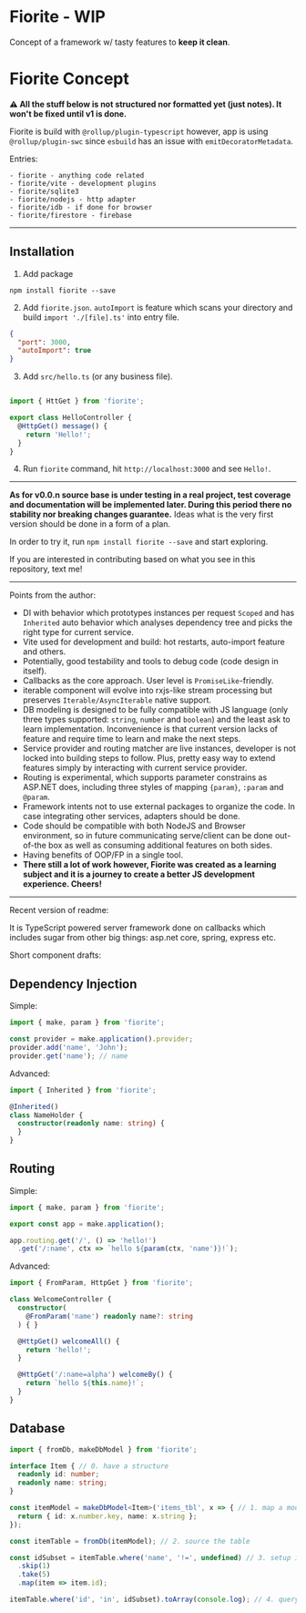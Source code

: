 # Fiorite - WIP

Concept of a framework w/ tasty features to **keep it clean**.

# Fiorite Concept

**⚠️ All the stuff below is not structured nor formatted yet (just notes). It won't be fixed until v1 is done.**

Fiorite is build with `@rollup/plugin-typescript` however, app is using `@rollup/plugin-swc` since `esbuild` has an issue with `emitDecoratorMetadata`.

Entries:
```
- fiorite - anything code related
- fiorite/vite - development plugins
- fiorite/sqlite3 
- fiorite/nodejs - http adapter
- fiorite/idb - if done for browser
- fiorite/firestore - firebase
```

---

## Installation

1. Add package

```
npm install fiorite --save
```

2. Add `fiorite.json`. `autoImport` is feature which scans your directory and build `import './[file].ts'` into entry file.

```json
{
  "port": 3000,
  "autoImport": true
}
```

3. Add `src/hello.ts` (or any business file).

```typescript

import { HttGet } from 'fiorite';

export class HelloController {
  @HttpGet() message() {
    return 'Hello!';
  }
}
```

4. Run `fiorite` command, hit `http://localhost:3000` and see `Hello!`.

---

**As for v0.0.n source base is under testing in a real project, test coverage and documentation will be implemented later. During this period there no stability nor breaking changes guarantee.**
Ideas what is the very first version should be done in a form of a plan.

In order to try it, run `npm install fiorite --save` and start exploring.

If you are interested in contributing based on what you see in this repository, text me!

----------------------------------

Points from the author:
- DI with behavior which prototypes instances per request `Scoped` and has `Inherited` auto behavior which analyses dependency tree and picks the right type for current service.
- Vite used for development and build: hot restarts, auto-import feature and others.
- Potentially, good testability and tools to debug code (code design in itself).
- Callbacks as the core approach. User level is `PromiseLike`-friendly.
- iterable component will evolve into rxjs-like stream processing but preserves `Iterable/AsyncIterable` native support.
- DB modeling is designed to be fully compatible with JS language (only three types supported: `string`, `number` and `boolean`) and the least ask to learn implementation. Inconvenience is that current version lacks of feature and require time to learn and make the next steps.
- Service provider and routing matcher are live instances, developer is not locked into building steps to follow. Plus, pretty easy way to extend features simply by interacting with current service provider.
- Routing is experimental, which supports parameter constrains as ASP.NET does, including three styles of mapping `{param}`, `:param` and `@param`.
- Framework intents not to use external packages to organize the code. In case integrating other services, adapters should be done.
- Code should be compatible with both NodeJS and Browser environment, so in future communicating serve/client can be done out-of-the box as well as consuming additional features on both sides.
- Having benefits of OOP/FP in a single tool.
- **There still a lot of work however, Fiorite was created as a learning subject and it is a journey to create a better JS development experience. Cheers!**

---

Recent version of readme:

It is TypeScript powered server framework done on callbacks which includes sugar from other big things: asp.net core, spring, express etc.

Short component drafts:

## Dependency Injection

Simple:
```typescript
import { make, param } from 'fiorite';

const provider = make.application().provider;
provider.add('name', 'John');
provider.get('name'); // name
```

Advanced:

```typescript
import { Inherited } from 'fiorite';

@Inherited()
class NameHolder {
  constructor(readonly name: string) {
  }
}
```

## Routing

Simple:

```typescript
import { make, param } from 'fiorite';

export const app = make.application();

app.routing.get('/', () => 'hello!')
  .get('/:name', ctx => `hello ${param(ctx, 'name')}!`);
```

Advanced:

```typescript
import { FromParam, HttpGet } from 'fiorite';

class WelcomeController {
  constructor(
    @FromParam('name') readonly name?: string
  ) { }

  @HttpGet() welcomeAll() {
    return 'hello!';
  }

  @HttpGet('/:name=alpha') welcomeBy() {
    return `hello ${this.name}!`;
  }
}
```

## Database

```typescript
import { fromDb, makeDbModel } from 'fiorite';

interface Item { // 0. have a structure
  readonly id: number;
  readonly name: string;
}

const itemModel = makeDbModel<Item>('items_tbl', x => { // 1. map a model
  return { id: x.number.key, name: x.string };
});

const itemTable = fromDb(itemModel); // 2. source the table

const idSubset = itemTable.where('name', '!=', undefined) // 3. setup id subset
  .skip(1)
  .take(5)
  .map(item => item.id);

itemTable.where('id', 'in', idSubset).toArray(console.log); // 4. query where id in subset
```
